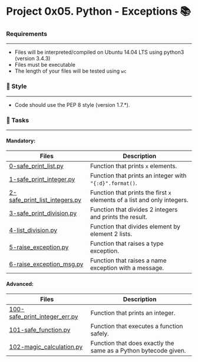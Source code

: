 # Project 0x05. Python - Exceptions 📚

###  Requirements
***
* Files will be interpreted/compiled on Ubuntu 14.04 LTS using python3 (version 3.4.3)
* Files must be executable
* The length of your files will be tested using `wc`

### 🎨 Style
***
* Code should use the PEP 8 style (version 1.7.*).

### 🎯 Tasks
***
#### Mandatory:

| Files | Description |
| --- | --- |
| [0-safe_print_list.py](https://github.com/nitaly31/holbertonschool-higher_level_programming/blob/master/0x05-python-exceptions/0-safe_print_list.py) | Function that prints `x` elements. |
| [1-safe_print_integer.py](https://github.com/nitaly31/holbertonschool-higher_level_programming/blob/master/0x05-python-exceptions/1-safe_print_integer.py) | Function that prints an integer with `"{:d}".format()`. |
| [2-safe_print_list_integers.py](https://github.com/nitaly31/holbertonschool-higher_level_programming/blob/master/0x05-python-exceptions/2-safe_print_list_integers.py) | Function that prints the first `x` elements of a list and only integers. |
| [3-safe_print_division.py](https://github.com/nitaly31/holbertonschool-higher_level_programming/blob/master/0x05-python-exceptions/3-safe_print_division.py) | Function that divides 2 integers and prints the result. |
| [4-list_division.py](https://github.com/nitaly31/holbertonschool-higher_level_programming/blob/master/0x05-python-exceptions/4-list_division.py) | Function that divides element by element 2 lists. |
| [5-raise_exception.py](https://github.com/nitaly31/holbertonschool-higher_level_programming/blob/master/0x05-python-exceptions/5-raise_exception.py) | Function that raises a type exception. |
| [6-raise_exception_msg.py](https://github.com/nitaly31/holbertonschool-higher_level_programming/blob/master/0x05-python-exceptions/6-raise_exception_msg.py) | Function that raises a name exception with a message. |

#### Advanced:

| Files | Description |
| --- | --- |
| [100-safe_print_integer_err.py](https://github.com/nitaly31/holbertonschool-higher_level_programming/blob/master/0x05-python-exceptions/100-safe_print_integer_err.py) | Function that prints an integer. |
| [101-safe_function.py](https://github.com/nitaly31/holbertonschool-higher_level_programming/blob/master/0x05-python-exceptions/101-safe_function.py) | Function that executes a function safely. |
| [102-magic_calculation.py](https://github.com/nitaly31/holbertonschool-higher_level_programming/blob/master/0x05-python-exceptions/102-magic_calculation.py) | Function that does exactly the same as a Python bytecode given. |

